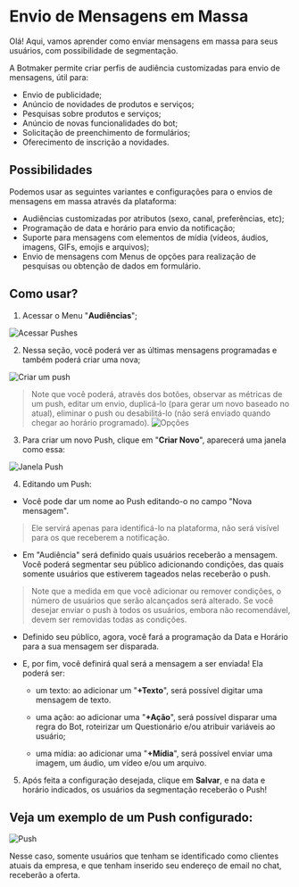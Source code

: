 # Envio de Mensagens em Massa

Olá! Aqui, vamos aprender como enviar mensagens em massa para seus usuários, com possibilidade de segmentação.

A Botmaker permite criar perfis de audiência customizadas para envio de mensagens, útil para:

 - Envio de publicidade; 
 - Anúncio de novidades de produtos e serviços;
 - Pesquisas sobre produtos e serviços; 
 - Anúncio de novas funcionalidades do bot; 
 - Solicitação de preenchimento de formulários;
 - Oferecimento de inscrição a novidades.

## Possibilidades

Podemos usar as seguintes variantes e configurações para o envios de mensagens em massa através da plataforma:

 - Audiências customizadas por atributos (sexo, canal, preferências, etc); 
 - Programação de data e horário para envio da notificação;
 - Suporte para mensagens com elementos de mídia (vídeos, áudios, imagens, GIFs, emojis e arquivos); 
 - Envio de mensagens com Menus de opções para realização de pesquisas ou obtenção de dados em formulário.

## Como usar?

 1. Acessar o Menu "**Audiências**";
 
 ![Acessar Pushes](https://botmakeradmin.github.io/docs/pt/imagens/Audiencias.png)

 2. Nessa seção, você poderá ver as últimas mensagens programadas e também poderá criar uma nova;
 
 ![Criar um push](https://botmakeradmin.github.io/docs/pt/imagens/CriarAudiencia.png)
 
> Note que você poderá, através dos botões, observar as métricas de um push, editar um envio, duplicá-lo (para gerar um novo baseado no atual), eliminar o push ou desabilitá-lo (não será enviado quando chegar ao horário programado).
> ![Opções](https://botmakeradmin.github.io/docs/pt/imagens/OpcoesPush.png)

3. Para criar um novo Push, clique em "**Criar Novo**", aparecerá uma janela como essa:

![Janela Push](https://botmakeradmin.github.io/docs/pt/imagens/EditarAudiencia.png)

4. Editando um Push: 

- Você pode dar um nome ao Push editando-o no campo "Nova mensagem".

> Ele servirá apenas para identificá-lo na plataforma, não será visível para os que receberem a notificação.

- Em "Audiência" será definido quais usuários receberão a mensagem. Você poderá segmentar seu público adicionando condições, das quais somente usuários que estiverem tageados nelas receberão o push.

> Note que a medida em que você adicionar ou remover condições, o número de usuários que serão alcançados será alterado. Se você desejar enviar o push à todos os usuários, embora não recomendável, devem ser removidas todas as condições.

- Definido seu público, agora, você fará a programação da Data e Horário para a sua mensagem ser disparada.

- E, por fim, você definirá qual será a mensagem a ser enviada! Ela poderá ser: 
	- um texto: ao adicionar um "**+Texto**", será possível digitar uma mensagem de texto.
	
	- uma ação: ao adicionar uma "**+Ação**", será possível disparar uma regra do Bot, roteirizar um Questionário e/ou atribuir variáveis ao usuário;
	-  uma mídia: ao adicionar uma "**+Mídia**", será possível enviar uma imagem, um áudio, um vídeo e/ou um arquivo.

5. Após feita a configuração desejada, clique em **Salvar**, e na data e horário indicados, os usuários da segmentação receberão o Push! 

## Veja um exemplo de um Push configurado:

![Push](https://botmakeradmin.github.io/docs/pt/imagens/Push.png)

Nesse caso, somente usuários que tenham se identificado como clientes atuais da empresa, e que tenham inserido seu endereço de email no chat, receberão a oferta.




<!--stackedit_data:
eyJoaXN0b3J5IjpbNzE1OTg3NzYzLC0xMDIzNTY1NzE1XX0=
-->
